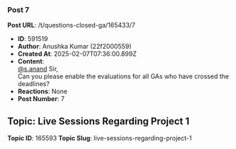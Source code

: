 ### Post 7
**Post URL**: /t/questions-closed-ga/165433/7
- **ID**: 591519
- **Author**: Anushka Kumar (22f2000559)
- **Created At**: 2025-02-07T07:36:00.899Z
- **Content**:  
  <a class="mention" href="/u/s.anand">@s.anand</a> Sir,<br>
Can you please enable the evaluations for all GAs who have crossed the deadlines?
- **Reactions**: None
- **Post Number**: 7

## Topic: Live Sessions Regarding Project 1
**Topic ID**: 165593
**Topic Slug**: live-sessions-regarding-project-1

